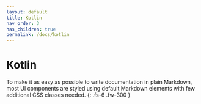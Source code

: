 ```yaml
---
layout: default
title: Kotlin
nav_order: 3
has_children: true
permalink: /docs/kotlin
---
```


# Kotlin

To make it as easy as possible to write documentation in plain Markdown, most UI components are styled using default Markdown elements with few additional CSS classes needed.
{: .fs-6 .fw-300 }
